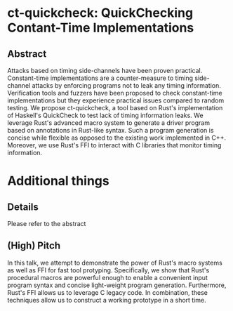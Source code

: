 # ct-quickcheck: QuickChecking Contant-Time Implementations

## Abstract
Attacks based on timing side-channels have been proven practical.
Constant-time implementations are a counter-measure to timing side-channel attacks by enforcing programs not to leak any timing information.
Verification tools and fuzzers have been proposed to check constant-time implementations but they experience practical issues compared to random testing.
We propose ct-quickcheck, a tool based on Rust's implementation of Haskell's QuickCheck to test lack of timing information leaks.
We leverage Rust's advanced macro system to generate a driver program based on annotations in Rust-like syntax.
Such a program generation is concise while flexible as opposed to the existing work implemented in C++.
Moreover, we use Rust's FFI to interact with C libraries that monitor timing information.

# Additional things

## Details
Please refer to the abstract

## (High) Pitch
In this talk, we attempt to demonstrate the power of Rust's macro systems as well as FFI for fast tool protyping. Specifically, we show that Rust's procedural macros are powerful enough to enable a convenient input program syntax and concise light-weight program generation. Furthermore, Rust's FFI allows us to leverage C legacy code. In combination, these techniques allow us to construct a working prototype in a short time.
